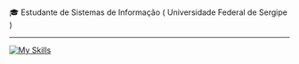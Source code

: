 
<p>🎓 Estudante de Sistemas de Informação ( Universidade Federal de Sergipe ) </p>
<hr>

[![My Skills](https://skillicons.dev/icons?i=go,java,spring,postman,postgresql,git)](https://skillicons.dev)
<!-- arduino,aws,docker -->
